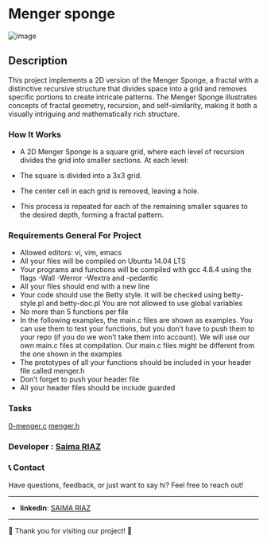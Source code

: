 # Menger sponge
![image](https://github.com/user-attachments/assets/cd21926c-a6f1-4c5c-9c25-44a5992f9c2b)

## Description
This project implements a 2D version of the Menger Sponge, a fractal with a distinctive recursive structure that divides space into a grid and removes specific portions to create intricate patterns. The Menger Sponge illustrates concepts of fractal geometry, recursion, and self-similarity, making it both a visually intriguing and mathematically rich structure.


### How It Works
- A 2D Menger Sponge is a square grid, where each level of recursion divides the grid into smaller sections. At each level:

- The square is divided into a 3x3 grid.
- The center cell in each grid is removed, leaving a hole.
- This process is repeated for each of the remaining smaller squares to the desired depth, forming a fractal pattern.

### Requirements General For Project

- Allowed editors: vi, vim, emacs
- All your files will be compiled on Ubuntu 14.04 LTS
- Your programs and functions will be compiled with gcc 4.8.4 using the flags -Wall -Werror -Wextra and -pedantic
- All your files should end with a new line
- Your code should use the Betty style. It will be checked using betty-style.pl and betty-doc.pl
You are not allowed to use global variables
- No more than 5 functions per file
- In the following examples, the main.c files are shown as examples. You can use them to test your functions, but you don’t have to push them to your repo (if you do we won’t take them into account). We will use our own main.c files at compilation. Our main.c files might be different from the one shown in the examples
- The prototypes of all your functions should be included in your header file called menger.h
- Don’t forget to push your header file
- All your header files should be include guarded

### Tasks
[0-menger.c](https://github.com/saima-riaz/holbertonschool-interview/blob/main/menger/0-menger.c)
[menger.h](https://github.com/saima-riaz/holbertonschool-interview/blob/main/menger/menger.h)

### Developer : [Saima RIAZ](https://github.com/saima-riaz)


### 📞 Contact

Have questions, feedback, or just want to say hi? Feel free to reach out!

---

- **linkedin**: [SAIMA RIAZ](https://www.linkedin.com/in/saima-riaz-178ab7194/)

--- 

🌟 Thank you for visiting our project! 🌟